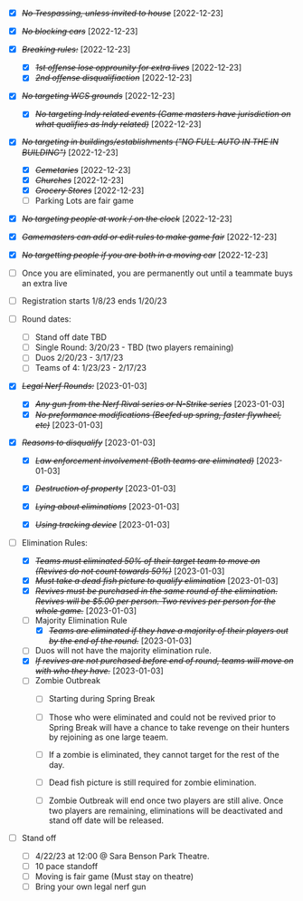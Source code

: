 * [X] ~~*No Trespassing, unless invited to house*~~ [2022-12-23]
* [X] ~~*No blocking cars*~~ [2022-12-23]
* [X] ~~*Breaking rules:*~~ [2022-12-23]
    * [X] ~~*1st offense lose opprounity for extra lives*~~ [2022-12-23]
    * [X] ~~*2nd offense disqualifiaction*~~ [2022-12-23]
* [X] ~~*No targeting WCS grounds*~~ [2022-12-23]
    * [X] ~~*No targeting Indy related events  (Game masters have jurisdiction on what qualifies as Indy related)*~~ [2022-12-23]
* [X] ~~*No targeting in buildings/establishments ("NO FULL AUTO IN THE IN BUILDING")*~~ [2022-12-23]
    * [X] ~~*Cemetaries*~~ [2022-12-23]
    * [X] ~~*Churches*~~ [2022-12-23]
    * [X] ~~*Grocery Stores*~~ [2022-12-23]
    * [ ] Parking Lots are fair game
* [X] ~~*No targeting people at work / on the clock*~~ [2022-12-23]
* [X] ~~*Gamemasters can add or edit rules to make game fair*~~ [2022-12-23]
* [X] ~~*No targetting people if you are both in a moving car*~~ [2022-12-23]
* [ ] Once you are eliminated, you are permanently out until a teammate buys an extra live

* [ ] Registration starts 1/8/23 ends 1/20/23

* [ ] Round dates:
    * [ ] Stand off date TBD
    * [ ] Single Round: 3/20/23 - TBD (two players remaining)
    * [ ] Duos 2/20/23 - 3/17/23
    * [ ] Teams of 4: 1/23/23 - 2/17/23

* [X] ~~*Legal Nerf Rounds:*~~ [2023-01-03]
    * [X] ~~*Any gun from the Nerf Rival series or N-Strike series*~~ [2023-01-03]
    * [X] ~~*No preformance modifications (Beefed up spring, faster flywheel, etc)*~~ [2023-01-03]

* [X] ~~*Reasons to disqualify*~~ [2023-01-03]
    * [X] ~~*Law enforcement involvement (Both teams are eliminated)*~~ [2023-01-03]
    * [X] ~~*Destruction of property*~~ [2023-01-03]
    * [X] ~~*Lying about eliminations*~~ [2023-01-03]
    * [X] ~~*Using tracking device*~~ [2023-01-03]


* [ ] Elimination Rules:
    * [X] ~~*Teams must eliminated 50% of their target team to move on (Revives do not count towards 50%)*~~ [2023-01-03]
    * [X] ~~*Must take a dead fish picture to qualify elimination*~~ [2023-01-03]
    * [X] ~~*Revives must be purchased in the same round of the elimination. Revives will be $5.00 per person. Two revives per person for the whole game.*~~ [2023-01-03]
    * [ ] Majority Elimination Rule
        * [X] ~~*Teams are eliminated if they have a majority of their players out by the end of the round.*~~ [2023-01-03]
    * [ ] Duos will not have the majority elimination rule.
    * [X] ~~*If revives are not purchased before end of round, teams will move on with who they have.*~~ [2023-01-03]
    * [ ] Zombie Outbreak
        * [ ] Starting during Spring Break
        * [ ] Those who were eliminated and could not be revived prior to Spring Break will have a chance to take revenge on their hunters by rejoining as one large teaem.
        * [ ] If a zombie is eliminated, they cannot target for the rest of the day.
        * [ ] Dead fish picture is still required for zombie elimination.
        * [ ] Zombie Outbreak will end once two players are still alive.  Once two players are remaining, eliminations will be deactivated and stand off date will be released.  


* [ ] Stand off 
    * [ ] 4/22/23 at 12:00 @ Sara Benson Park Theatre.  
    * [ ] 10 pace standoff 
    * [ ] Moving is fair game (Must stay on theatre)
    * [ ] Bring your own legal nerf gun 
